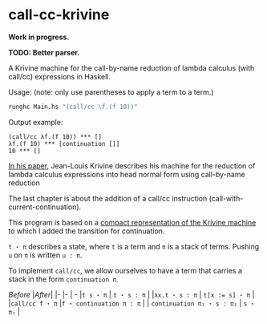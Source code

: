 # call-cc-krivine

**Work in progress.**

**TODO: Better parser.**

A Krivine machine for the call-by-name reduction of lambda calculus (with call/cc) expressions in Haskell.  
  
Usage: (note: only use parentheses to apply a term to a term.)  
```hs  
runghc Main.hs "(call/cc \f.(f 10))"  
```  
Output example:  
```  
(call/cc λf.(f 10)) *** []
λf.(f 10) *** [continuation []]
10 *** []
```  
  
[In his paper](https://www.irif.fr/~krivine/articles/lazymach.pdf), Jean-Louis Krivine describes his machine for the reduction of lambda calculus expressions into head normal form using call-by-name reduction
  
The last chapter is about the addition of a call/cc instruction (call-with-current-continuation).  
  
This program is based on a [compact representation of the Krivine machine](https://hal.inria.fr/hal-01479035/document) to which I added the transition for continuation.  
    
``t ⋆ π`` describes a state, where ``t`` is a term and ``π`` is a stack of terms. Pushing ``u`` on  ``π`` is written ``u : π``.  
  
To implement ``call/cc``, we allow ourselves to have a term that carries a stack in the form ``continuation π``.  


*Before* |*After*| 
|- |-  | -
|``t s ⋆ π`` | ``t ⋆ s : π`` | 
|``λx.t ⋆ s : π`` | ``t[x := s] ⋆ π`` | 
|``call/cc f ⋆ π`` |``f ⋆ continuation π : π`` | 
| ``continuation π₁ ⋆ s : π₂`` | ``s ⋆ π₁`` | 

